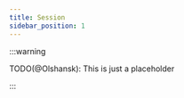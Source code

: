 ```yaml
---
title: Session
sidebar_position: 1
---
```


:::warning

TODO(@Olshansk): This is just a placeholder

:::
